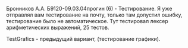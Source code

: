 Бронников А.А. Б9120-09.03.04прогин (6) - Тестирование. 
Я уже отправлял вам тестирование на почту, только там допустил ошибку, тестирование было не автоматическое.
Тут тестировал лексер арифметических выражений, 25 тестов.

TestGrafics - предыдущий вариант, (тестирование графики).
